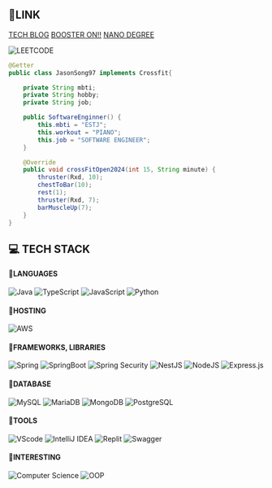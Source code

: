 ## 🔗LINK

[TECH BLOG](https://velog.io/@jaegeunsong_1997) [BOOSTER ON!!](https://www.youtube.com/watch?v=0V3LwNtZxM4) [NANO DEGREE](https://www.udacity.com/catalog/all/any-price/any-school/any-skill/any-difficulty/any-duration/nanodegree%20program/most-popular/page-1)

![LEETCODE](https://leetcard.jacoblin.cool/JasonSong97?theme=wtf&font=Alata&ext=activity)

```java
@Getter
public class JasonSong97 implements Crossfit{

    private String mbti;
    private String hobby;
    private String job;

    public SoftwareEnginner() {
        this.mbti = "ESTJ";
        this.workout = "PIANO";
        this.job = "SOFTWARE ENGINEER";
    }

    @Override
    public void crossFitOpen2024(int 15, String minute) {
        thruster(Rxd, 10);
        chestToBar(10);
        rest(1);
        thruster(Rxd, 7);
        barMuscleUp(7);
    }
}
```



## 💻 TECH STACK

#### 📍LANGUAGES
![Java](https://img.shields.io/badge/Java-FFA500?&style=for-the-badge&logo=OpenJDK&logoColor=white) ![TypeScript](https://img.shields.io/badge/typescript-%23007ACC.svg?style=for-the-badge&logo=typescript&logoColor=white) ![JavaScript](https://img.shields.io/badge/javascript-%23323330.svg?style=for-the-badge&logo=javascript&logoColor=%23F7DF1E) ![Python](https://img.shields.io/badge/python-808080?style=for-the-badge&logo=python&logoColor=white)

#### 📍HOSTING
![AWS](https://img.shields.io/badge/AWS-D0B336?style=for-the-badge&logo=amazon-aws&logoColor=white)

#### 📍FRAMEWORKS, LIBRARIES
![Spring](https://img.shields.io/badge/spring-88c75e?style=for-the-badge&logo=spring&logoColor=white) ![SpringBoot](https://img.shields.io/badge/Spring_Boot-F2F4F9?style=for-the-badge&logo=spring-boot) ![Spring Security](https://img.shields.io/badge/springsecurity-284217?style=for-the-badge&logo=springsecurity&logoColor=white) ![NestJS](https://img.shields.io/badge/Nest.js-E0234E?style=for-the-badge&logo=NestJS&logoColor=white) ![NodeJS](https://img.shields.io/badge/node.js-71ce7b?style=for-the-badge&logo=node.js&logoColor=white) ![Express.js](https://img.shields.io/badge/express.js-%23404d59.svg?style=for-the-badge&logo=express&logoColor=%2361DAFB)

#### 📍DATABASE
![MySQL](https://img.shields.io/badge/MySQL-005C84?style=for-the-badge&logo=mysql&logoColor=white) ![MariaDB](https://img.shields.io/badge/MariaDB-003545?style=for-the-badge&logo=mariadb&logoColor=white) ![MongoDB](https://img.shields.io/badge/MongoDB-4EA94B?style=for-the-badge&logo=mongodb&logoColor=white) ![PostgreSQL](https://img.shields.io/badge/PostgreSQL-316192?style=for-the-badge&logo=postgresql&logoColor=white)

#### 📍TOOLS
![VScode](https://img.shields.io/badge/VSCode-0078D4?style=for-the-badge&logo=visual%20studio%20code&logoColor=white) ![IntelliJ IDEA](https://img.shields.io/badge/IntelliJ_IDEA-000000.svg?style=for-the-badge&logo=intellij-idea&logoColor=white) ![Replit](https://img.shields.io/badge/replit-8b0000?style=for-the-badge&logo=replit&logoColor=white) ![Swagger](https://img.shields.io/badge/-Swagger-%23Clojure?style=for-the-badge&logo=swagger&logoColor=white)

#### 📍INTERESTING
![Computer Science](https://img.shields.io/badge/ComputerScience-purple?style=for-the-badge&logo=computerscience&logoColor=white) ![OOP](https://img.shields.io/badge/OOP-white?style=for-the-badge&logo=OOP&logoColor=white)

